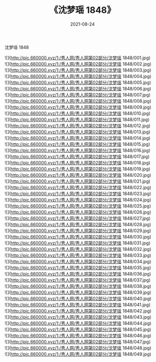 ﻿---
layout: post
title:  《沈梦瑶 1848》
date:   2021-08-24
img: http://pic.660000.xyz/1:/秀人网/秀人网第02部分/沈梦瑶 1848/000.jpg
categories: [美女, 清纯, 唯美]
---

沈梦瑶 1848

  ![](http://pic.660000.xyz/1:/秀人网/秀人网第02部分/沈梦瑶 1848/001.jpg) <br> ![](http://pic.660000.xyz/1:/秀人网/秀人网第02部分/沈梦瑶 1848/002.jpg) <br> ![](http://pic.660000.xyz/1:/秀人网/秀人网第02部分/沈梦瑶 1848/003.jpg) <br> ![](http://pic.660000.xyz/1:/秀人网/秀人网第02部分/沈梦瑶 1848/004.jpg) <br> ![](http://pic.660000.xyz/1:/秀人网/秀人网第02部分/沈梦瑶 1848/005.jpg) <br> ![](http://pic.660000.xyz/1:/秀人网/秀人网第02部分/沈梦瑶 1848/006.jpg) <br> ![](http://pic.660000.xyz/1:/秀人网/秀人网第02部分/沈梦瑶 1848/007.jpg) <br> ![](http://pic.660000.xyz/1:/秀人网/秀人网第02部分/沈梦瑶 1848/008.jpg) <br> ![](http://pic.660000.xyz/1:/秀人网/秀人网第02部分/沈梦瑶 1848/009.jpg) <br> ![](http://pic.660000.xyz/1:/秀人网/秀人网第02部分/沈梦瑶 1848/010.jpg) <br> ![](http://pic.660000.xyz/1:/秀人网/秀人网第02部分/沈梦瑶 1848/011.jpg) <br> ![](http://pic.660000.xyz/1:/秀人网/秀人网第02部分/沈梦瑶 1848/012.jpg) <br> ![](http://pic.660000.xyz/1:/秀人网/秀人网第02部分/沈梦瑶 1848/013.jpg) <br> ![](http://pic.660000.xyz/1:/秀人网/秀人网第02部分/沈梦瑶 1848/014.jpg) <br> ![](http://pic.660000.xyz/1:/秀人网/秀人网第02部分/沈梦瑶 1848/015.jpg) <br> ![](http://pic.660000.xyz/1:/秀人网/秀人网第02部分/沈梦瑶 1848/016.jpg) <br> ![](http://pic.660000.xyz/1:/秀人网/秀人网第02部分/沈梦瑶 1848/017.jpg) <br> ![](http://pic.660000.xyz/1:/秀人网/秀人网第02部分/沈梦瑶 1848/018.jpg) <br> ![](http://pic.660000.xyz/1:/秀人网/秀人网第02部分/沈梦瑶 1848/019.jpg) <br> ![](http://pic.660000.xyz/1:/秀人网/秀人网第02部分/沈梦瑶 1848/020.jpg) <br> ![](http://pic.660000.xyz/1:/秀人网/秀人网第02部分/沈梦瑶 1848/021.jpg) <br> ![](http://pic.660000.xyz/1:/秀人网/秀人网第02部分/沈梦瑶 1848/022.jpg) <br> ![](http://pic.660000.xyz/1:/秀人网/秀人网第02部分/沈梦瑶 1848/023.jpg) <br> ![](http://pic.660000.xyz/1:/秀人网/秀人网第02部分/沈梦瑶 1848/024.jpg) <br> ![](http://pic.660000.xyz/1:/秀人网/秀人网第02部分/沈梦瑶 1848/025.jpg) <br> ![](http://pic.660000.xyz/1:/秀人网/秀人网第02部分/沈梦瑶 1848/026.jpg) <br> ![](http://pic.660000.xyz/1:/秀人网/秀人网第02部分/沈梦瑶 1848/027.jpg) <br> ![](http://pic.660000.xyz/1:/秀人网/秀人网第02部分/沈梦瑶 1848/028.jpg) <br> ![](http://pic.660000.xyz/1:/秀人网/秀人网第02部分/沈梦瑶 1848/029.jpg) <br> ![](http://pic.660000.xyz/1:/秀人网/秀人网第02部分/沈梦瑶 1848/030.jpg) <br> ![](http://pic.660000.xyz/1:/秀人网/秀人网第02部分/沈梦瑶 1848/031.jpg) <br> ![](http://pic.660000.xyz/1:/秀人网/秀人网第02部分/沈梦瑶 1848/032.jpg) <br> ![](http://pic.660000.xyz/1:/秀人网/秀人网第02部分/沈梦瑶 1848/033.jpg) <br> ![](http://pic.660000.xyz/1:/秀人网/秀人网第02部分/沈梦瑶 1848/034.jpg) <br> ![](http://pic.660000.xyz/1:/秀人网/秀人网第02部分/沈梦瑶 1848/035.jpg) <br> ![](http://pic.660000.xyz/1:/秀人网/秀人网第02部分/沈梦瑶 1848/036.jpg) <br> ![](http://pic.660000.xyz/1:/秀人网/秀人网第02部分/沈梦瑶 1848/037.jpg) <br> ![](http://pic.660000.xyz/1:/秀人网/秀人网第02部分/沈梦瑶 1848/038.jpg) <br> ![](http://pic.660000.xyz/1:/秀人网/秀人网第02部分/沈梦瑶 1848/039.jpg) <br> ![](http://pic.660000.xyz/1:/秀人网/秀人网第02部分/沈梦瑶 1848/040.jpg) <br> ![](http://pic.660000.xyz/1:/秀人网/秀人网第02部分/沈梦瑶 1848/041.jpg) <br> ![](http://pic.660000.xyz/1:/秀人网/秀人网第02部分/沈梦瑶 1848/042.jpg) <br> ![](http://pic.660000.xyz/1:/秀人网/秀人网第02部分/沈梦瑶 1848/043.jpg) <br> ![](http://pic.660000.xyz/1:/秀人网/秀人网第02部分/沈梦瑶 1848/044.jpg) <br> ![](http://pic.660000.xyz/1:/秀人网/秀人网第02部分/沈梦瑶 1848/045.jpg) <br> ![](http://pic.660000.xyz/1:/秀人网/秀人网第02部分/沈梦瑶 1848/046.jpg) <br> ![](http://pic.660000.xyz/1:/秀人网/秀人网第02部分/沈梦瑶 1848/047.jpg) <br> ![](http://pic.660000.xyz/1:/秀人网/秀人网第02部分/沈梦瑶 1848/048.jpg) <br> ![](http://pic.660000.xyz/1:/秀人网/秀人网第02部分/沈梦瑶 1848/049.jpg) <br>